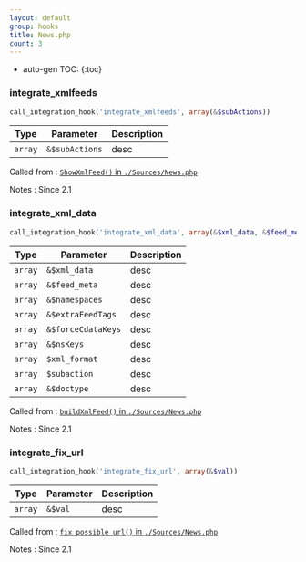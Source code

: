 ```yaml
---
layout: default
group: hooks
title: News.php
count: 3
---
```

* auto-gen TOC:
{:toc}
### integrate_xmlfeeds

```php
call_integration_hook('integrate_xmlfeeds', array(&$subActions))
```

Type|Parameter|Description
---|---|---
`array`|`&$subActions`|desc

Called from
: [`ShowXmlFeed()` in `./Sources/News.php`](../docs/news.html#showxmlfeed)

Notes
: Since 2.1

### integrate_xml_data

```php
call_integration_hook('integrate_xml_data', array(&$xml_data, &$feed_meta, &$namespaces, &$extraFeedTags, &$forceCdataKeys, &$nsKeys, $xml_format, $subaction, &$doctype))
```

Type|Parameter|Description
---|---|---
`array`|`&$xml_data`|desc
`array`|`&$feed_meta`|desc
`array`|`&$namespaces`|desc
`array`|`&$extraFeedTags`|desc
`array`|`&$forceCdataKeys`|desc
`array`|`&$nsKeys`|desc
`array`|`$xml_format`|desc
`array`|`$subaction`|desc
`array`|`&$doctype`|desc

Called from
: [`buildXmlFeed()` in `./Sources/News.php`](../docs/news.html#buildxmlfeed)

Notes
: Since 2.1

### integrate_fix_url

```php
call_integration_hook('integrate_fix_url', array(&$val))
```

Type|Parameter|Description
---|---|---
`array`|`&$val`|desc

Called from
: [`fix_possible_url()` in `./Sources/News.php`](../docs/news.html#fix_possible_url)

Notes
: Since 2.1

